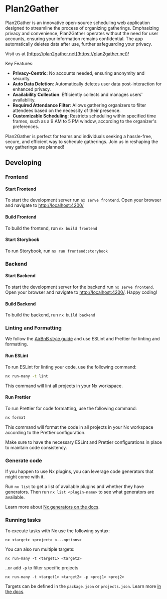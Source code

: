 # Plan2Gather

Plan2Gather is an innovative open-source scheduling web application designed to streamline the process of organizing gatherings. Emphasizing privacy and convenience, Plan2Gather operates without the need for user accounts, ensuring your information remains confidential. The app automatically deletes data after use, further safeguarding your privacy.

Visit us at [https://plan2gather.net](https://plan2gather.net)!

Key Features:

- **Privacy-Centric**: No accounts needed, ensuring anonymity and security.
- **Auto Data Deletion**: Automatically deletes user data post-interaction for enhanced privacy.
- **Availability Collection**: Efficiently collects and manages users' availability.
- **Required Attendance Filter**: Allows gathering organizers to filter attendees based on the necessity of their presence.
- **Customizable Scheduling**: Restricts scheduling within specified time frames, such as a 9 AM to 5 PM window, according to the organizer's preferences.

Plan2Gather is perfect for teams and individuals seeking a hassle-free, secure, and efficient way to schedule gatherings. Join us in reshaping the way gatherings are planned!

## Developing

### Frontend

#### Start Frontend

To start the development server run `nx serve frontend`. Open your browser and navigate to <http://localhost:4200/>

#### Build Frontend

To build the frontend, run `nx build frontend`

#### Start Storybook

To run Storybook, run `nx run frontend:storybook`

### Backend

#### Start Backend

To start the development server for the backend run `nx serve frontend`. Open your browser and navigate to <http://localhost:4200/>. Happy coding!

#### Build Backend

To build the backend, run `nx build backend`

### Linting and Formatting

We follow the [AirBnB style guide](https://github.com/airbnb/javascript) and use ESLint and Prettier for linting and formatting.

#### Run ESLint

To run ESLint for linting your code, use the following command:

```bash
nx run-many -t lint
```

This command will lint all projects in your Nx workspace.

#### Run Prettier

To run Prettier for code formatting, use the following command:

```bash
nx format
```

This command will format the code in all projects in your Nx workspace according to the Prettier configuration.

Make sure to have the necessary ESLint and Prettier configurations in place to maintain code consistency.

### Generate code

If you happen to use Nx plugins, you can leverage code generators that might come with it.

Run `nx list` to get a list of available plugins and whether they have generators. Then run `nx list <plugin-name>` to see what generators are available.

Learn more about [Nx generators on the docs](https://nx.dev/plugin-features/use-code-generators).

### Running tasks

To execute tasks with Nx use the following syntax:

```
nx <target> <project> <...options>
```

You can also run multiple targets:

```
nx run-many -t <target1> <target2>
```

..or add `-p` to filter specific projects

```
nx run-many -t <target1> <target2> -p <proj1> <proj2>
```

Targets can be defined in the `package.json` or `projects.json`. Learn more [in the docs](https://nx.dev/core-features/run-tasks).
